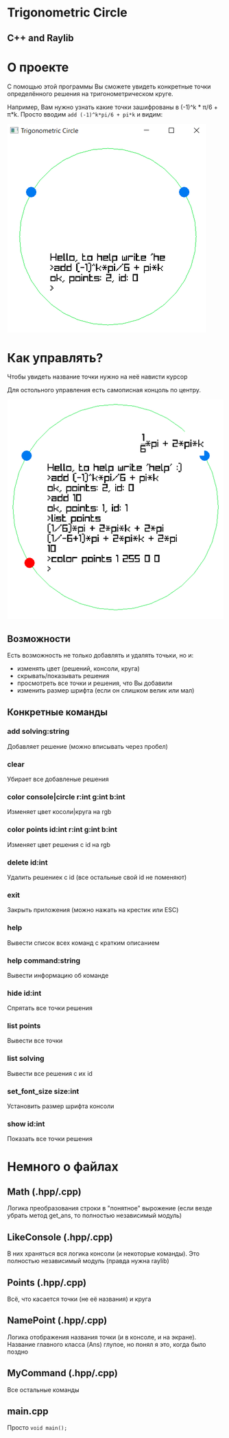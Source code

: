 # Trigonometric Circle
## C++ and Raylib

# О проекте

С помощью этой программы Вы сможете увидеть конкретные точки определённого решения на тригонометрическом круге. 

Например, Вам нужно узнать какие точки зашифрованы в (-1)^k * π/6 + π*k.
Просто вводим ```add (-1)^k*pi/6 + pi*k``` и видим:

![image](screenshots/0.png)

# Как управлять?

Чтобы увидеть название точки нужно на неё нависти курсор

Для остольного управления есть самописная концоль по центру.

![image](screenshots/1.png)

## Возможности

Есть возможность не только добавлять и удалять точьки, но и:
- изменять цвет (решений, консоли, круга)
- скрывать/показывать решения
- просмотреть все точки и решения, что Вы добавили
- изменить размер шрифта (если он слишком велик или мал)

## Конкретные команды

### add solving:string

Добавляет решение (можно вписывать через пробел)

### clear

Убирает все добавленые решения

### color console|circle r:int g:int b:int

Изменяет цвет косоли|круга на rgb

### color points id:int r:int g:int b:int

Изменяет цвет решения с id на rgb

### delete id:int

Удалить решениек с id (все остальные свой id не поменяют)

### exit

Закрыть приложения (можно нажать на крестик или ESC)

### help

Вывести список всех команд с кратким описанием

### help command:string

Вывести информацию об команде

### hide id:int

Спрятать все точки решения

### list points

Вывести все точки

### list solving

Вывести все решения с их id

### set_font_size size:int

Установить размер шрифта консоли

### show id:int

Показать все точки решения

# Немного о файлах

## Math (.hpp/.cpp)

Логика преобразования строки в "понятное" вырожение (если везде убрать метод get_ans, то полностью независимый модуль)

## LikeConsole (.hpp/.cpp)

В них храняться вся логика консоли (и некоторые команды). Это полностью независимый модуль (правда нужна raylib)

## Points (.hpp/.cpp)

Всё, что касается точки (не её названия) и круга

## NamePoint (.hpp/.cpp)

Логика отображения названия точки (и в консоле, и на экране). Название главного класса (Ans) глупое, но понял я это, когда было поздно

## MyCommand (.hpp/.cpp)

Все остальные команды

## main.cpp

Просто ```void main();```